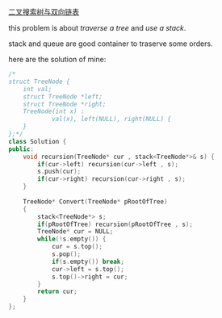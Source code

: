 [二叉搜索树与双向链表](https://www.nowcoder.com/practice/947f6eb80d944a84850b0538bf0ec3a5?tpId=13&tqId=11179&tPage=2&rp=2&ru=/ta/coding-interviews&qru=/ta/coding-interviews/question-ranking)

this problem is about *traverse a tree* and *use a stack*.

stack and queue are good container to traserve some orders.

here are the solution of mine:

``` C++
/*
struct TreeNode {
	int val;
	struct TreeNode *left;
	struct TreeNode *right;
	TreeNode(int x) :
			val(x), left(NULL), right(NULL) {
	}
};*/
class Solution {
public:
    void recursion(TreeNode* cur , stack<TreeNode*>& s) {
        if(cur->left) recursion(cur->left , s);
        s.push(cur);
        if(cur->right) recursion(cur->right , s);
    }
    
    TreeNode* Convert(TreeNode* pRootOfTree)
    {
        stack<TreeNode*> s;
        if(pRootOfTree) recursion(pRootOfTree , s);
        TreeNode* cur = NULL;
        while(!s.empty()) {
            cur = s.top();
            s.pop();
            if(s.empty()) break;
            cur->left = s.top();
            s.top()->right = cur;
        }
        return cur;
    }
};

```
